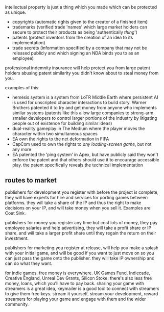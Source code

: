 intellectual property is just a thing which you made which can be protected as unique.

- copyrights (automatic rights given to the creator of a finished item)
- trademarks (verified trade 'names' which large market holders can secure to protect their products as being 'authentically *thing*')
- patents (protect inventors from the creation of an idea to its implementation)
- trade secrets (information specified by a company that may not be released publicly and which signing an NDA binds you to as an employee)

professional indemnity insurance will help protect you from large patent holders abusing patent similarity you didn't know about to steal money from you.

examples of this:
- nemesis system is a system from LoTR Middle Earth where persistent AI is used for unscripted character interactions to build story. Warner Brothers patented it to try and get money from anyone who implements similar systems (patents like this allow large companies to strong-arm smaller developers to control larger portions of the industry by litigating people out of existence for building similar ideas)
- dual-reality gameplay in The Medium where the player moves the character within two simultaneous spaces
- EA own the rights to the net deformation in FIFA
- CapCom used to own the rights to *any loading-screen game*, but not any more
- EA patented the 'ping system' in Apex, but have publicly said they won't enforce the patent and that others should use it to encourage accessible play. the patent specifically reveals the technical implementation

## routes to market
publishers for development you register with before the project is complete, they will have experts for hire and services for porting games between platforms. they will take a share of the IP and thus the right to make decisions on your IP, and will take money when you sell it. Examples are Coat Sink.

publishers for money you register any time but cost lots of money, they pay employee salaries and help advertising, they will take a profit share or IP share, and will take a larger profit share until they regain the return on their investment.

publishers for marketing you register at release, will help you make a splash with your initial game, and will be good if you want to just move on so you can just pass the game onto the publisher. they will take IP ownership and can do what they want.

for indie games, free money is everywhere. UK Games Fund, Indiecade, Creative England, Unreal Dev Grants, Silicon Stoke. there's also less free money, loans, which you'll have to pay back. sharing your game with streamers is a great idea, keymailer is a good tool to connect with streamers to give them free keys. stream it yourself, stream your development, reward streamers for playing your game and engage with them and the wider community.